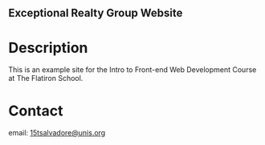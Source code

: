 Exceptional Realty Group Website
---

# Description

This is an example site for the Intro to Front-end Web Development Course at The Flatiron School.

# Contact

email: 15tsalvadore@unis.org